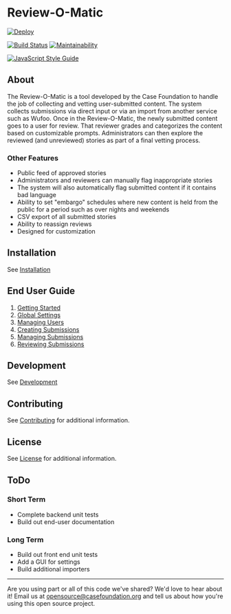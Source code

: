 # Review-O-Matic

[![Deploy](https://www.herokucdn.com/deploy/button.svg)](https://heroku.com/deploy?template=https://github.com/casefoundation/review-o-matic)

[![Build Status](https://travis-ci.org/casefoundation/review-o-matic.svg?branch=master)](https://travis-ci.org/casefoundation/review-o-matic)
[![Maintainability](https://api.codeclimate.com/v1/badges/1c6705598432dbb288c0/maintainability)](https://codeclimate.com/github/casefoundation/review-o-matic/maintainability)

[![JavaScript Style Guide](https://cdn.rawgit.com/standard/standard/master/badge.svg)](https://github.com/standard/standard)

## About

The Review-O-Matic is a tool developed by the Case Foundation to handle the job of collecting and vetting user-submitted content. The system collects submissions via direct input or via an import from another service such as Wufoo. Once in the Review-O-Matic, the newly submitted content goes to a user for review. That reviewer grades and categorizes the content based on customizable prompts. Administrators can then explore the reviewed (and unreviewed) stories as part of a final vetting process.

### Other Features

* Public feed of approved stories
* Administrators and reviewers can manually flag inappropriate stories
* The system will also automatically flag submitted content if it contains bad language
* Ability to set "embargo" schedules where new content is held from the public for a period such as over nights and weekends
* CSV export of all submitted stories
* Ability to reassign reviews
* Designed for customization

## Installation

See [Installation](doc/Installation.md)

## End User Guide

1. [Getting Started](doc/Getting%20Started.md)
1. [Global Settings](doc/Configuration.md)
1. [Managing Users](doc/Managing%20Users.md)
1. [Creating Submissions](doc/Creating%20Submissions.md)
1. [Managing Submissions](doc/Managing%20Submissions.md)
1. [Reviewing Submissions](doc/Reviewing%20Submissions.md)

## Development

See [Development](doc/Development.md)

## Contributing

See [Contributing](Contributing.md) for additional information.

## License

See [License](License.txt) for additional information.

## ToDo

### Short Term

* Complete backend unit tests
* Build out end-user documentation

### Long Term

* Build out front end unit tests
* Add a GUI for settings
* Build additional importers

---

Are you using part or all of this code we've shared? We'd love to hear about it! Email us at [opensource@casefoundation.org](mailto:opensource@casefoundation.org) and tell us about how you're using this open source project.
